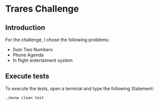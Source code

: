 # Trares Challenge

## Introduction

For the challenge, I chose the following problems:

* Sum Two Numbers
* Phone Agenda
* In flight entertaiment system

## Execute tests

To execute the tests, open a terminal and type the following Statement:

`./mvnw clean test`